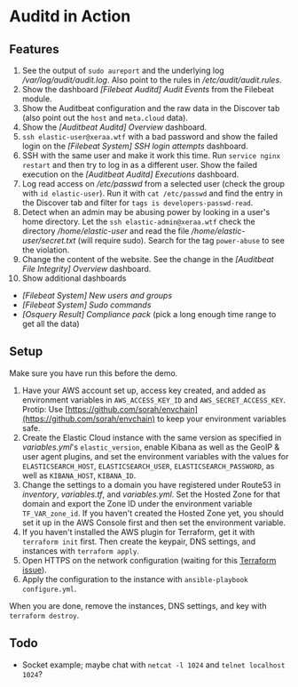 # Auditd in Action



## Features

1. See the output of `sudo aureport` and the underlying log */var/log/audit/audit.log*. Also point to the rules in */etc/audit/audit.rules*.
1. Show the dashboard *[Filebeat Auditd] Audit Events* from the Filebeat module.
1. Show the Auditbeat configuration and the raw data in the Discover tab (also point out the `host` and `meta.cloud` data).
1. Show the *[Auditbeat Auditd] Overview* dashboard.
1. `ssh elastic-user@xeraa.wtf` with a bad password and show the failed login on the *[Filebeat System] SSH login attempts* dashboard.
1. SSH with the same user and make it work this time. Run `service nginx restart` and then try to log in as a different user. Show the failed execution on the *[Auditbeat Auditd] Executions* dashboard.
1. Log read access on */etc/passwd* from a selected user (check the group with `id elastic-user`). Run it with `cat /etc/passwd` and find the entry in the Discover tab and filter for `tags is developers-passwd-read`.
1. Detect when an admin may be abusing power by looking in a user's home directory. Let the `ssh elastic-admin@xeraa.wtf` check the directory */home/elastic-user* and read the file */home/elastic-user/secret.txt* (will require sudo). Search for the tag `power-abuse` to see the violation.
1. Change the content of the website. See the change in the *[Auditbeat File Integrity] Overview* dashboard.
1. Show additional dashboards
  * *[Filebeat System] New users and groups*
  * *[Filebeat System] Sudo commands*
  * *[Osquery Result] Compliance pack* (pick a long enough time range to get all the data)



## Setup

Make sure you have run this before the demo.

1. Have your AWS account set up, access key created, and added as environment variables in `AWS_ACCESS_KEY_ID` and `AWS_SECRET_ACCESS_KEY`. Protip: Use [https://github.com/sorah/envchain](https://github.com/sorah/envchain) to keep your environment variables safe.
1. Create the Elastic Cloud instance with the same version as specified in *variables.yml*'s `elastic_version`, enable Kibana as well as the GeoIP & user agent plugins, and set the environment variables with the values for `ELASTICSEARCH_HOST`, `ELASTICSEARCH_USER`, `ELASTICSEARCH_PASSWORD`, as well as `KIBANA_HOST`, `KIBANA_ID`.
1. Change the settings to a domain you have registered under Route53 in *inventory*, *variables.tf*, and *variables.yml*. Set the Hosted Zone for that domain and export the Zone ID under the environment variable `TF_VAR_zone_id`. If you haven't created the Hosted Zone yet, you should set it up in the AWS Console first and then set the environment variable.
1. If you haven't installed the AWS plugin for Terraform, get it with `terraform init` first. Then create the keypair, DNS settings, and instances with `terraform apply`.
1. Open HTTPS on the network configuration (waiting for this [Terraform issue](https://github.com/terraform-providers/terraform-provider-aws/issues/700)).
1. Apply the configuration to the instance with `ansible-playbook configure.yml`.

When you are done, remove the instances, DNS settings, and key with `terraform destroy`.



## Todo

* Socket example; maybe chat with `netcat -l 1024` and `telnet localhost 1024`?
